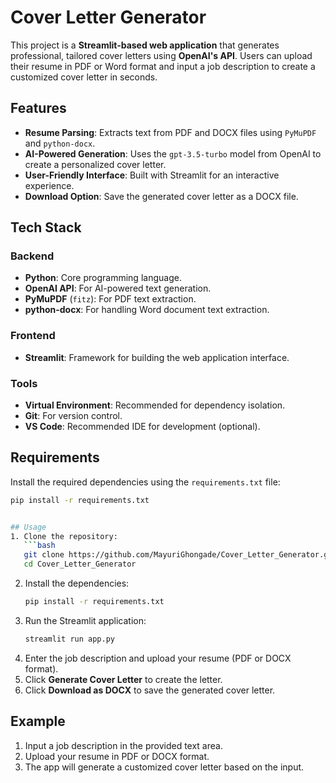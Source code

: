 # Cover Letter Generator

This project is a **Streamlit-based web application** that generates professional, tailored cover letters using **OpenAI's API**. Users can upload their resume in PDF or Word format and input a job description to create a customized cover letter in seconds.

## Features
- **Resume Parsing**: Extracts text from PDF and DOCX files using `PyMuPDF` and `python-docx`.
- **AI-Powered Generation**: Uses the `gpt-3.5-turbo` model from OpenAI to create a personalized cover letter.
- **User-Friendly Interface**: Built with Streamlit for an interactive experience.
- **Download Option**: Save the generated cover letter as a DOCX file.

## Tech Stack
### Backend
- **Python**: Core programming language.
- **OpenAI API**: For AI-powered text generation.
- **PyMuPDF** (`fitz`): For PDF text extraction.
- **python-docx**: For handling Word document text extraction.

### Frontend
- **Streamlit**: Framework for building the web application interface.

### Tools
- **Virtual Environment**: Recommended for dependency isolation.
- **Git**: For version control.
- **VS Code**: Recommended IDE for development (optional).

## Requirements
Install the required dependencies using the `requirements.txt` file:
```bash
pip install -r requirements.txt


## Usage
1. Clone the repository:
   ```bash
   git clone https://github.com/MayuriGhongade/Cover_Letter_Generator.git
   cd Cover_Letter_Generator
   ```
2. Install the dependencies:
   ```bash
   pip install -r requirements.txt
   ```
3. Run the Streamlit application:
   ```bash
   streamlit run app.py
   ```
4. Enter the job description and upload your resume (PDF or DOCX format).
5. Click **Generate Cover Letter** to create the letter.
6. Click **Download as DOCX** to save the generated cover letter.

## Example
1. Input a job description in the provided text area.
2. Upload your resume in PDF or DOCX format.
3. The app will generate a customized cover letter based on the input.

